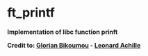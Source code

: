 # ft_printf

**Implementation of libc function prinft**

**Credit to: [Glorian Bikoumou](https://github.com/GlorianB) - [Leonard Achille](https://github.com/leachille)**
